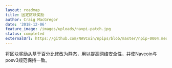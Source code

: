 ```yaml
---
layout: roadmap
title: 固定区块奖励
author: Craig MacGregor
date: '2018-12-06'
feature_image: /images/uploads/navpi-patch.jpg
status: completed
externalUrl: https://github.com/NAVCoin/npips/blob/master/npip-0004.mediawiki
---
```


将区块奖励从基于百分比修改为静态，用以提高网络安全性，并使Navcoin与posv3规范保持一致。
